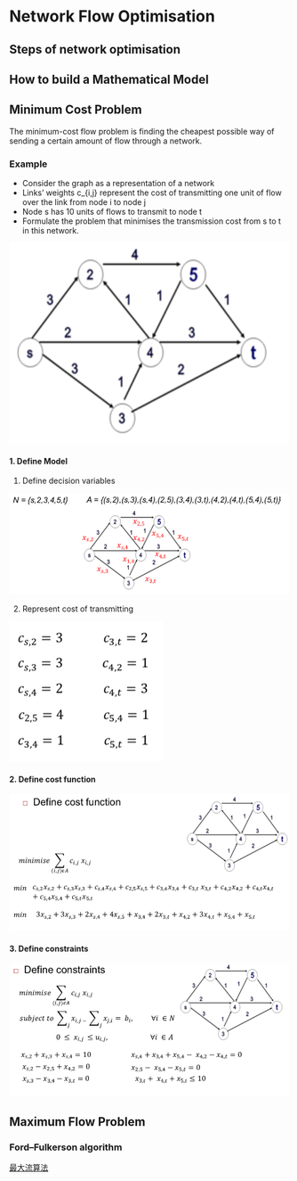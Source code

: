 # Network Flow Optimisation

## Steps of network optimisation

## How to build a Mathematical Model

## Minimum Cost Problem

The minimum-cost flow problem is finding the cheapest possible way of sending a certain amount of flow through a network.

### Example

- Consider the graph as a representation of a network
-  Links’ weights c_{i,j} represent the cost of transmitting one unit of flow over the link from node i to node j
-  Node s has 10 units of flows to transmit to node t
-  Formulate the problem that minimises the transmission cost from s to t in this network.

![](./images/minimum_cost.png)

#### 1. Define Model

1. Define decision variables

![](./images/decision_variables.png)

2. Represent cost of transmitting

![](./images/transmitting_cost.png)

#### 2. Define cost function

![](./images/define_cost.png)

#### 3. Define constraints

![](./images/define_constraints.png)

## Maximum Flow Problem

### Ford–Fulkerson algorithm

[最大流算法](https://zhangxiaoyang.me/categories/intro-to-algorithms-tutorial/intro-to-algorithms-tutorial-7.html)